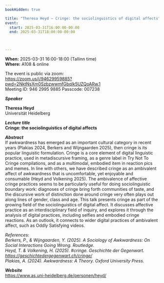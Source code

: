 ```yaml
---
bookHidden: true

title: "Theresa Heyd – Cringe: the sociolinguistics of digital affects"
event:
  start: 2025-03-31T16:00:00-00:00
  end: 2025-03-31T18:00:00-00:00
  


---
```


**When:** 2025-03-31 16:00-18:00 (Tallinn time)   
**Where:** A108 & online  

The event is public via zoom:   
https://zoom.us/j/94629959885?pwd=2NktNsXm0SzbzwwmfGbqlk5UZQoARw.1  
Meeting ID: 946 2995 9885 Passcode: 007238  

<!--more-->
***Speaker***  

**Theresa Heyd**  
Universität Heidelberg    

***Lecture title***  
**Cringe: the sociolinguistics of digital affects**   

***Abstract***  
If awkwardness has emerged as an important cultural category in recent years (Plakias 2024, Berkers and Wijngaarden 2025), then cringe is its popular linguistic formulation. Cringe is a core element of digital linguistic practice, used in metadiscursive framing, as a genre label in Try Not To Cringe compilations, and as a multimodal, embodied item in reaction pics and memes. In line with others, we have described cringe as an ambivalent affect of awkwardness that is uncomfortable, yet enjoyable and consumable (Heyd and Volkening 2025). The ambivalence of affective cringe practices seems to be particularly useful for doing sociolinguistic boundary work: diagnoses of cringe bring forth communities of taste, and the discursive work of distinction done around cringe very often plays out along lines of gender, class and age. This talk presents cringe as part of the growing field of the sociolinguistics of digital affect. It discusses affective practice as an interdisciplinary field of inquiry, and explores it through the analysis of digital practices, including selfies and embodied cringe reactions. As an outlook, it connects to wider digital practices of ambivalent affect, such as Oddly Satisfying videos.  
  
*References:*  
*Berkers, P., & Wijngaarden, Y. (2025). A Sociology of Awkwardness: On Social Interactions Going Wrong. Routledge.*  
*Heyd, T. & Volkening, H. (2025). #cringe. Geschichte der Gegenwart. https://geschichtedergegenwart.ch/cringe/*  
*Plakias, A. (2024). Awkwardness: A Theory. Oxford University Press.*  

***Website***  
https://www.as.uni-heidelberg.de/personen/heyd/  

